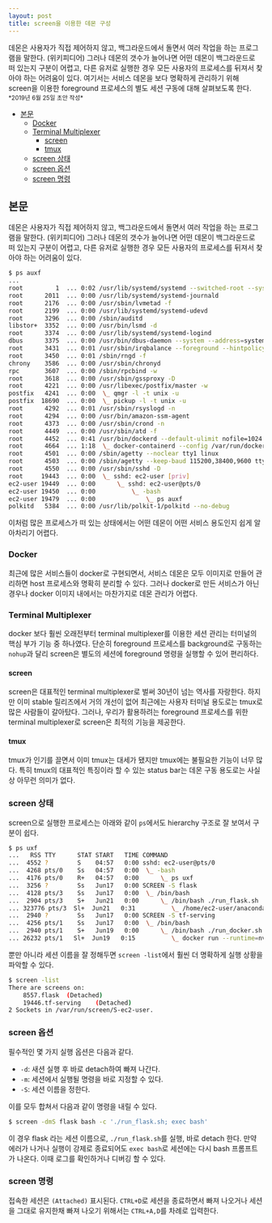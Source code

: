```yaml
---
layout: post
title: screen을 이용한 데몬 구성
---
```


<div class="message">
데몬은 사용자가 직접 제어하지 않고, 백그라운드에서 돌면서 여러 작업을 하는 프로그램을 말한다. (위키피디어) 그러나 데몬의 갯수가 늘어나면 어떤 데몬이 백그라운드로 떠 있는지 구분이 어렵고, 다른 유저로 실행한 경우 모든 사용자의 프로세스를 뒤져서 찾아야 하는 어려움이 있다. 여기서는 서비스 데몬을 보다 명확하게 관리하기 위해 screen을 이용한 foreground 프로세스의 별도 세션 구동에 대해 살펴보도록 한다.
</div>

<small>
*2019년 6월 25일 초안 작성*  
</small>

<!-- TOC -->

- [본문](#본문)
    - [Docker](#docker)
    - [Terminal Multiplexer](#terminal-multiplexer)
        - [screen](#screen)
        - [tmux](#tmux)
    - [screen 상태](#screen-상태)
    - [screen 옵션](#screen-옵션)
    - [screen 명령](#screen-명령)

<!-- /TOC -->

## 본문
데몬은 사용자가 직접 제어하지 않고, 백그라운드에서 돌면서 여러 작업을 하는 프로그램을 말한다. (위키피디어) 그러나 데몬의 갯수가 늘어나면 어떤 데몬이 백그라운드로 떠 있는지 구분이 어렵고, 다른 유저로 실행한 경우 모든 사용자의 프로세스를 뒤져서 찾아야 하는 어려움이 있다.

```bash
$ ps auxf
...
root         1  ... 0:02 /usr/lib/systemd/systemd --switched-root --system --deserialize 22
root      2011  ... 0:00 /usr/lib/systemd/systemd-journald
root      2176  ... 0:00 /usr/sbin/lvmetad -f
root      2199  ... 0:00 /usr/lib/systemd/systemd-udevd
root      3296  ... 0:00 /sbin/auditd
libstor+  3352  ... 0:00 /usr/bin/lsmd -d
root      3374  ... 0:00 /usr/lib/systemd/systemd-logind
dbus      3375  ... 0:00 /usr/bin/dbus-daemon --system --address=systemd: --nofork --nopidfile --systemd-activation
root      3431  ... 0:01 /usr/sbin/irqbalance --foreground --hintpolicy=subset
root      3450  ... 0:01 /sbin/rngd -f
chrony    3586  ... 0:00 /usr/sbin/chronyd
rpc       3607  ... 0:00 /sbin/rpcbind -w
root      3618  ... 0:00 /usr/sbin/gssproxy -D
root      4221  ... 0:00 /usr/libexec/postfix/master -w
postfix   4241  ... 0:00  \_ qmgr -l -t unix -u
postfix  18690  ... 0:00  \_ pickup -l -t unix -u
root      4292  ... 0:01 /usr/sbin/rsyslogd -n
root      4294  ... 0:00 /usr/bin/amazon-ssm-agent
root      4373  ... 0:00 /usr/sbin/crond -n
root      4449  ... 0:00 /usr/sbin/atd -f
root      4452  ... 0:41 /usr/bin/dockerd --default-ulimit nofile=1024:4096
root      4664  ... 1:18  \_ docker-containerd --config /var/run/docker/containerd/containerd.toml
root      4501  ... 0:00 /sbin/agetty --noclear tty1 linux
root      4503  ... 0:00 /sbin/agetty --keep-baud 115200,38400,9600 ttyS0 vt220
root      4550  ... 0:00 /usr/sbin/sshd -D
root     19443  ... 0:00  \_ sshd: ec2-user [priv]
ec2-user 19449  ... 0:00      \_ sshd: ec2-user@pts/0
ec2-user 19450  ... 0:00          \_ -bash
ec2-user 19479  ... 0:00              \_ ps auxf
polkitd   5384  ... 0:00 /usr/lib/polkit-1/polkitd --no-debug
```

이처럼 많은 프로세스가 떠 있는 상태에서는 어떤 데몬이 어떤 서비스 용도인지 쉽게 알아차리기 어렵다.

### Docker
최근에 많은 서비스들이 docker로 구현되면서, 서비스 데몬은 모두 이미지로 만들어 관리하면 host 프로세스와 명확히 분리할 수 있다. 그러나 docker로 만든 서비스가 아닌 경우나 docker 이미지 내에서는 마찬가지로 데몬 관리가 어렵다.

### Terminal Multiplexer
docker 보다 훨씬 오래전부터 terminal multiplexer를 이용한 세션 관리는 터미널의 핵심 부가 기능 중 하나였다. 단순히 foreground 프로세스를 background로 구동하는 `nohup`과 달리 screen은 별도의 세션에 foreground 명령을 실행할 수 있어 편리하다.

#### screen
screen은 대표적인 terminal multiplexer로 벌써 30년이 넘는 역사를 자랑한다. 하지만 이미 stable 릴리즈에서 거의 개선이 없어 최근에는 사용자 터미널 용도로는 tmux로 많은 사람들이 갈아탔다. 그러나, 우리가 활용하려는 foreground 프로세스를 위한 terminal multiplexer로 screen은 최적의 기능을 제공한다.

#### tmux
tmux가 인기를 끌면서 이미 tmux는 대세가 됐지만 tmux에는 불필요한 기능이 너무 많다. 특히 tmux의 대표적인 특징이라 할 수 있는 status bar는 데몬 구동 용도로는 사실상 아무런 의미가 없다.

### screen 상태
screen으로 실행한 프로세스는 아래와 같이 `ps`에서도 hierarchy 구조로 잘 보여서 구분이 쉽다.

```bash
$ ps uxf
...   RSS TTY      STAT START   TIME COMMAND
...  4552 ?        S    04:57   0:00 sshd: ec2-user@pts/0
...  4268 pts/0    Ss   04:57   0:00  \_ -bash
...  4176 pts/0    R+   04:57   0:00      \_ ps uxf
...  3256 ?        Ss   Jun17   0:00 SCREEN -S flask
...  4128 pts/3    Ss   Jun17   0:00  \_ /bin/bash
...  2904 pts/3    S+   Jun21   0:00      \_ /bin/bash ./run_flask.sh
... 323776 pts/3  Sl+  Jun21   0:31          \_ /home/ec2-user/anaconda3/envs/mt/bin/python /home/ec2-user/anaconda3/envs/mt/bin/flask run --host=0.0.0.0
...  2940 ?        Ss   Jun17   0:00 SCREEN -S tf-serving
...  4256 pts/1    Ss   Jun17   0:00  \_ /bin/bash
...  2940 pts/1    S+   Jun19   0:00      \_ /bin/bash ./run_docker.sh
... 26232 pts/1   Sl+  Jun19   0:15          \_ docker run --runtime=nvidia -it --rm -p 8500:8500 -p 8501:8501 --mount type=bind,source=/home/ec2-user/models
````

뿐만 아니라 세션 이름을 잘 정해두면 `screen -list`에서 훨씬 더 명확하게 실행 상황을 파악할 수 있다.
```bash
$ screen -list
There are screens on:
	8557.flask	(Detached)
	19446.tf-serving	(Detached)
2 Sockets in /var/run/screen/S-ec2-user.
```

### screen 옵션
필수적인 몇 가지 실행 옵션은 다음과 같다.
- `-d`: 새션 실행 후 바로 detach하여 빠져 나간다.
- `-m`: 세션에서 실행될 명령을 바로 지정할 수 있다.
- `-S`: 세션 이름을 정한다.

이를 모두 합쳐서 다음과 같이 명령을 내릴 수 있다.
```bash
$ screen -dmS flask bash -c './run_flask.sh; exec bash'
```
이 경우 flask 라는 세션 이름으로, `./run_flask.sh`를 실행, 바로 detach 한다. 만약 에러가 나거나 실행이 강제로 종료되어도 `exec bash`로 세션에는 다시 bash 프롬프트가 나온다. 이때 로그를 확인하거나 디버깅 할 수 있다.

### screen 명령
접속한 세션은 `(Attached)` 표시된다. `CTRL+D`로 세션을 종료하면서 빠져 나오거나 세션을 그대로 유지한채 빠져 나오기 위해서는 `CTRL+A,D`를 차례로 입력한다.